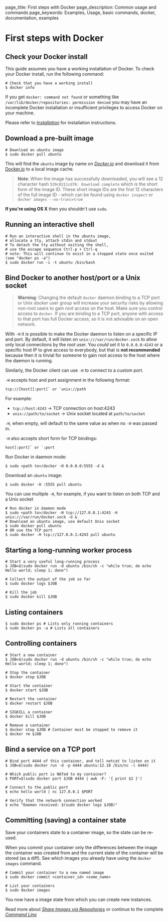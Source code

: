 page_title: First steps with Docker
page_description: Common usage and commands
page_keywords: Examples, Usage, basic commands, docker, documentation, examples

# First steps with Docker

## Check your Docker install

This guide assumes you have a working installation of Docker. To check
your Docker install, run the following command:

    # Check that you have a working install
    $ docker info

If you get `docker: command not found` or something like
`/var/lib/docker/repositories: permission denied` you may have an
incomplete Docker installation or insufficient privileges to access
Docker on your machine.

Please refer to [*Installation*](/installation/#installation-list)
for installation instructions.

## Download a pre-built image

    # Download an ubuntu image
    $ sudo docker pull ubuntu

This will find the `ubuntu` image by name on
[*Docker.io*](../workingwithrepository/#find-public-images-on-dockerio)
and download it from [Docker.io](https://index.docker.io) to a local
image cache.

> **Note**:
> When the image has successfully downloaded, you will see a 12 character
> hash `539c0211cd76: Download complete` which is the
> short form of the image ID. These short image IDs are the first 12
> characters of the full image ID - which can be found using
> `docker inspect` or `docker images --no-trunc=true`

**If you're using OS X** then you shouldn't use `sudo`.

## Running an interactive shell

    # Run an interactive shell in the ubuntu image,
    # allocate a tty, attach stdin and stdout
    # To detach the tty without exiting the shell,
    # use the escape sequence Ctrl-p + Ctrl-q
    # note: This will continue to exist in a stopped state once exited (see "docker ps -a")
    $ sudo docker run -i -t ubuntu /bin/bash

## Bind Docker to another host/port or a Unix socket

> **Warning**:
> Changing the default `docker` daemon binding to a
> TCP port or Unix *docker* user group will increase your security risks
> by allowing non-root users to gain *root* access on the host. Make sure
> you control access to `docker`. If you are binding
> to a TCP port, anyone with access to that port has full Docker access;
> so it is not advisable on an open network.

With `-H` it is possible to make the Docker daemon to listen on a
specific IP and port. By default, it will listen on
`unix:///var/run/docker.sock` to allow only local connections by the
*root* user. You *could* set it to `0.0.0.0:4243` or a specific host IP
to give access to everybody, but that is **not recommended** because
then it is trivial for someone to gain root access to the host where the
daemon is running.

Similarly, the Docker client can use `-H` to connect to a custom port.

`-H` accepts host and port assignment in the following format:

    tcp://[host][:port]` or `unix://path

For example:

-   `tcp://host:4243` -> TCP connection on
    host:4243
-   `unix://path/to/socket` -> Unix socket located
    at `path/to/socket`

`-H`, when empty, will default to the same value as
when no `-H` was passed in.

`-H` also accepts short form for TCP bindings:

    host[:port]` or `:port

Run Docker in daemon mode:

    $ sudo <path to>/docker -H 0.0.0.0:5555 -d &

Download an `ubuntu` image:

    $ sudo docker -H :5555 pull ubuntu

You can use multiple `-H`, for example, if you want to listen on both
TCP and a Unix socket

    # Run docker in daemon mode
    $ sudo <path to>/docker -H tcp://127.0.0.1:4243 -H unix:///var/run/docker.sock -d &
    # Download an ubuntu image, use default Unix socket
    $ sudo docker pull ubuntu
    # OR use the TCP port
    $ sudo docker -H tcp://127.0.0.1:4243 pull ubuntu

## Starting a long-running worker process

    # Start a very useful long-running process
    $ JOB=$(sudo docker run -d ubuntu /bin/sh -c "while true; do echo Hello world; sleep 1; done")

    # Collect the output of the job so far
    $ sudo docker logs $JOB

    # Kill the job
    $ sudo docker kill $JOB

## Listing containers

    $ sudo docker ps # Lists only running containers
    $ sudo docker ps -a # Lists all containers

## Controlling containers

    # Start a new container
    $ JOB=$(sudo docker run -d ubuntu /bin/sh -c "while true; do echo Hello world; sleep 1; done")

    # Stop the container
    $ docker stop $JOB

    # Start the container
    $ docker start $JOB

    # Restart the container
    $ docker restart $JOB

    # SIGKILL a container
    $ docker kill $JOB

    # Remove a container
    $ docker stop $JOB # Container must be stopped to remove it
    $ docker rm $JOB

## Bind a service on a TCP port

    # Bind port 4444 of this container, and tell netcat to listen on it
    $ JOB=$(sudo docker run -d -p 4444 ubuntu:12.10 /bin/nc -l 4444)

    # Which public port is NATed to my container?
    $ PORT=$(sudo docker port $JOB 4444 | awk -F: '{ print $2 }')

    # Connect to the public port
    $ echo hello world | nc 127.0.0.1 $PORT

    # Verify that the network connection worked
    $ echo "Daemon received: $(sudo docker logs $JOB)"

## Committing (saving) a container state

Save your containers state to a container image, so the state can be
re-used.

When you commit your container only the differences between the image
the container was created from and the current state of the container
will be stored (as a diff). See which images you already have using the
`docker images` command.

    # Commit your container to a new named image
    $ sudo docker commit <container_id> <some_name>

    # List your containers
    $ sudo docker images

You now have a image state from which you can create new instances.

Read more about [*Share Images via Repositories*](
../workingwithrepository/#working-with-the-repository) or
continue to the complete [*Command Line*](/reference/commandline/cli/#cli)
